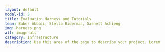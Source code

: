 ```yaml
---
layout: default
modal-id: 5
title: Evaluation Harness and Tutorials
team: Baber Abbasi, Stella Biderman, Garnett Achieng
img: harness.png
alt: image-alt
category: Infrastructure
description: Use this area of the page to describe your project. Lorem ipsum dolor sit amet, consectetur adipisicing elit. Mollitia neque assumenda ipsam nihil, molestias magnam, recusandae quos quis inventore quisquam velit asperiores, vitae? Reprehenderit soluta, eos quod consequuntur itaque. Nam.
---
```

